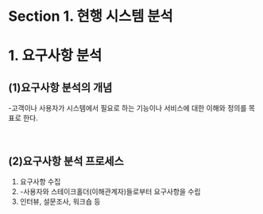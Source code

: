 # Section 1. 현행 시스템 분석

# 1. 요구사항 분석

   ## (1)요구사항 분석의 개념
   -고객이나 사용자가 시스템에서 필요로 하는 기능이나 서비스에 대한 이해와 정의를 목표로 한다.

   <br/>

   ## (2)요구사항 분석 프로세스
   1. 요구사항 수집
   2. -사용자와 스테이크홀더(이해관계자)들로부터 요구사항을 수립
   3. 인터뷰, 설문조사, 워크숍 등

